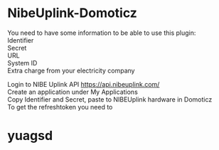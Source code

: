 # NibeUplink-Domoticz
You need to have some information to be able to use this plugin:  
Identifier  
Secret  
URL  
System ID  
Extra charge from your electricity company  

Login to NIBE Uplink API https://api.nibeuplink.com/  
Create an application under My Applications  
Copy Identifier and Secret, paste to NIBEUplink hardware in Domoticz  
To get the refreshtoken you need to  

# yuagsd
